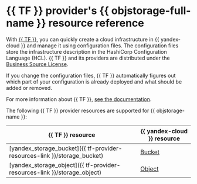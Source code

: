 # {{ TF }} provider's {{ objstorage-full-name }} resource reference

With [{{ TF }}](https://www.terraform.io/), you can quickly create a cloud infrastructure in {{ yandex-cloud }} and manage it using configuration files. The configuration files store the infrastructure description in the HashiCorp Configuration Language (HCL). {{ TF }} and its providers are distributed under the [Business Source License](https://github.com/hashicorp/terraform/blob/main/LICENSE).

If you change the configuration files, {{ TF }} automatically figures out which part of your configuration is already deployed and what should be added or removed.


For more information about {{ TF }}, [see the documentation](../tutorials/infrastructure-management/terraform-quickstart.md#install-terraform).


The following {{ TF }} provider resources are supported for {{ objstorage-name }}:

| **{{ TF }} resource** | **{{ yandex-cloud }} resource** |
| --- | --- |
| [yandex_storage_bucket]({{ tf-provider-resources-link }}/storage_bucket) | [Bucket](./concepts/bucket.md) |
| [yandex_storage_object]({{ tf-provider-resources-link }}/storage_object) | [Object](./concepts/object.md) |
